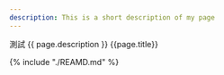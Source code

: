 ```yaml
---
description: This is a short description of my page
---
```


測試 {{ page.description }} {{page.title}}

{% include "./REAMD.md" %}